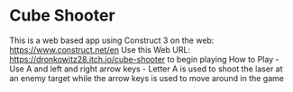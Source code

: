# Cube Shooter
This is a web based app using Construct 3 on the web: https://www.construct.net/en
Use this Web URL: https://dronkowitz28.itch.io/cube-shooter to begin playing
How to Play - Use A and left and right arrow keys - Letter A is used to shoot the laser at an enemy target while the arrow keys is used to move around in the game
